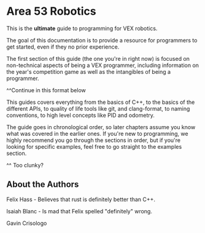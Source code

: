 # Area 53 Robotics

This is the **ultimate** guide to programming for VEX robotics.

The goal of this documentation is to provide a resource for programmers to get started, even if they no prior experience.

The first section of this guide (the one you're in right now) is focused on non-technical aspects of being a VEX programmer, including information on the year's competition game as well as the intangibles of being a programmer.

^^Continue in this format below

This guides covers everything from the basics of C++, to the basics of the different APIs, to quality of life tools like git, and clang-format, to naming conventions, to high level concepts like PID and odometry.

The guide goes in chronological order, so later chapters assume you know what was covered in the earlier ones. If you're new to programming, we highly recommend you go through the sections in order, but if you're looking for specific examples, feel free to go straight to the examples section.

^^ Too clunky?

## About the Authors
Felix Hass - Believes that rust is definitely better than C++.

Isaiah Blanc - Is mad that Felix spelled "definitely" wrong.

Gavin Crisologo
